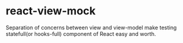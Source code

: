 # react-view-mock

Separation of concerns between view and view-model make testing statefull(or hooks-full) component of React easy and worth.
